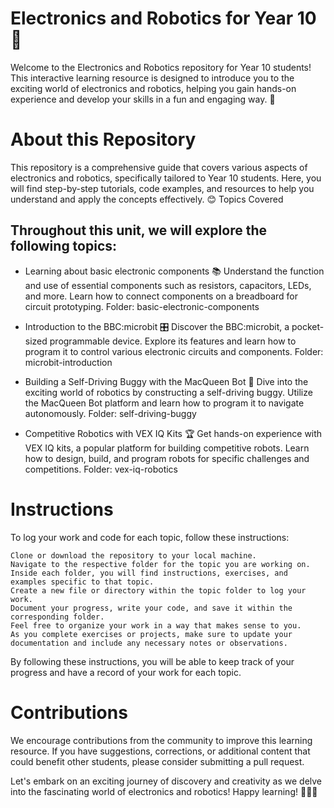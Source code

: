 # Electronics and Robotics for Year 10 🤖

Welcome to the Electronics and Robotics repository for Year 10 students! This interactive learning resource is designed to introduce you to the exciting world of electronics and robotics, helping you gain hands-on experience and develop your skills in a fun and engaging way. 🚀

# About this Repository

This repository is a comprehensive guide that covers various aspects of electronics and robotics, specifically tailored to Year 10 students. Here, you will find step-by-step tutorials, code examples, and resources to help you understand and apply the concepts effectively. 😊
Topics Covered

## Throughout this unit, we will explore the following topics:

- Learning about basic electronic components 📚
        Understand the function and use of essential components such as resistors, capacitors, LEDs, and more.
        Learn how to connect components on a breadboard for circuit prototyping.
        Folder: basic-electronic-components

- Introduction to the BBC:microbit 🎛️
        Discover the BBC:microbit, a pocket-sized programmable device.
        Explore its features and learn how to program it to control various electronic circuits and components.
        Folder: microbit-introduction

- Building a Self-Driving Buggy with the MacQueen Bot 🚗
        Dive into the exciting world of robotics by constructing a self-driving buggy.
        Utilize the MacQueen Bot platform and learn how to program it to navigate autonomously.
        Folder: self-driving-buggy

- Competitive Robotics with VEX IQ Kits 🏆
        Get hands-on experience with VEX IQ kits, a popular platform for building competitive robots.
        Learn how to design, build, and program robots for specific challenges and competitions.
        Folder: vex-iq-robotics

# Instructions

To log your work and code for each topic, follow these instructions:

    Clone or download the repository to your local machine.
    Navigate to the respective folder for the topic you are working on.
    Inside each folder, you will find instructions, exercises, and examples specific to that topic.
    Create a new file or directory within the topic folder to log your work.
    Document your progress, write your code, and save it within the corresponding folder.
    Feel free to organize your work in a way that makes sense to you.
    As you complete exercises or projects, make sure to update your documentation and include any necessary notes or observations.

By following these instructions, you will be able to keep track of your progress and have a record of your work for each topic.

# Contributions

We encourage contributions from the community to improve this learning resource. If you have suggestions, corrections, or additional content that could benefit other students, please consider submitting a pull request.

Let's embark on an exciting journey of discovery and creativity as we delve into the fascinating world of electronics and robotics! Happy learning! 🎉🔬🤖
